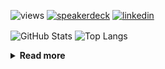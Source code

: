 ![views](https://komarev.com/ghpvc/?username=chck&color=blueviolet)
[![speakerdeck](https://img.shields.io/badge/Speaker_Deck-chck-8a2be2?style=flat-square&logo=speaker-deck)](https://speakerdeck.com/chck)
[![linkedin](https://img.shields.io/badge/LinkedIn-chck-8a2be2?style=flat-square&logo=linkedin)](https://www.linkedin.com/in/chck/)

<p align="left"> 
  <img alt="GitHub Stats" align="center" height="150" src="https://github-readme-stats-nine-umber-51.vercel.app/api?username=chck&count_private=true&show_icons=true&hide_title=true&theme=buefy" />
  <img alt="Top Langs" align="center" height="150" src="https://github-readme-stats-nine-umber-51.vercel.app/api/top-langs/?username=chck&layout=compact&count_private=true&show_icons=true&hide_title=true&theme=buefy" />
</p>

<details>
  <summary><b>Read more</b></summary>
  <br>

  <!--START_SECTION:waka-->
**🐱 My GitHub Data** 

> 📦 124.1 kB Used in GitHub's Storage 
 > 
> 🏆 309 Contributions in the Year 2025
 > 
> 💼 Opted to Hire
 > 
> 📜 133 Public Repositories 
 > 
> 🔑 24 Private Repositories 
 > 
**I'm a Night 🦉** 

```text
🌞 Morning                1244 commits        ████░░░░░░░░░░░░░░░░░░░░░   16.71 % 
🌆 Daytime                2274 commits        ████████░░░░░░░░░░░░░░░░░   30.55 % 
🌃 Evening                2088 commits        ███████░░░░░░░░░░░░░░░░░░   28.05 % 
🌙 Night                  1838 commits        ██████░░░░░░░░░░░░░░░░░░░   24.69 % 
```
📅 **I'm Most Productive on Thursday** 

```text
Monday                   1385 commits        █████░░░░░░░░░░░░░░░░░░░░   18.61 % 
Tuesday                  1122 commits        ████░░░░░░░░░░░░░░░░░░░░░   15.07 % 
Wednesday                1344 commits        █████░░░░░░░░░░░░░░░░░░░░   18.05 % 
Thursday                 1661 commits        ██████░░░░░░░░░░░░░░░░░░░   22.31 % 
Friday                   796 commits         ███░░░░░░░░░░░░░░░░░░░░░░   10.69 % 
Saturday                 471 commits         ██░░░░░░░░░░░░░░░░░░░░░░░   06.33 % 
Sunday                   665 commits         ██░░░░░░░░░░░░░░░░░░░░░░░   08.93 % 
```


📊 **This Week I Spent My Time On** 

```text
💬 Programming Languages: 
Rust                     2 hrs 56 mins       █████████░░░░░░░░░░░░░░░░   35.36 % 
Markdown                 1 hr 20 mins        ████░░░░░░░░░░░░░░░░░░░░░   16.10 % 
Git                      52 mins             ███░░░░░░░░░░░░░░░░░░░░░░   10.53 % 
Terraform                45 mins             ██░░░░░░░░░░░░░░░░░░░░░░░   09.09 % 
YAML                     36 mins             ██░░░░░░░░░░░░░░░░░░░░░░░   07.35 % 

🔥 Editors: 
RustRover                3 hrs 45 mins       ███████████░░░░░░░░░░░░░░   45.29 % 
Neovim                   1 hr 50 mins        ██████░░░░░░░░░░░░░░░░░░░   22.13 % 
Obsidian                 1 hr 18 mins        ████░░░░░░░░░░░░░░░░░░░░░   15.77 % 
Zed                      1 hr                ███░░░░░░░░░░░░░░░░░░░░░░   12.24 % 
PyCharm                  22 mins             █░░░░░░░░░░░░░░░░░░░░░░░░   04.57 % 
```

**I Mostly Code in Python** 

```text
Python                   47 repos            █████████░░░░░░░░░░░░░░░░   34.56 % 
Jupyter Notebook         19 repos            ███░░░░░░░░░░░░░░░░░░░░░░   13.97 % 
Ruby                     11 repos            ██░░░░░░░░░░░░░░░░░░░░░░░   08.09 % 
Rust                     8 repos             █░░░░░░░░░░░░░░░░░░░░░░░░   05.88 % 
Dockerfile               5 repos             █░░░░░░░░░░░░░░░░░░░░░░░░   03.68 % 
```



**Timeline**

![Lines of Code chart](https://raw.githubusercontent.com/chck/chck/main/assets/bar_graph.png)


 Last Updated on 2025-03-28 02:01 UTC
<!--END_SECTION:waka-->
</details>

